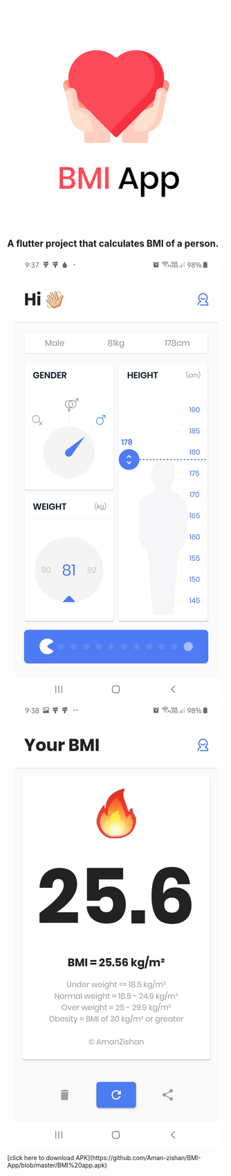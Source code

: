 <p align="center"><img src="android/app/src/main/res/mipmap-hdpi/ic_launcher.png"></p>

## A flutter project that calculates BMI of a person.
<p align="center">
  <img src="1.jpg">
  <img src="2.jpg">
</p>
[click here to download APK](https://github.com/Aman-zishan/BMI-App/blob/master/BMI%20app.apk)

